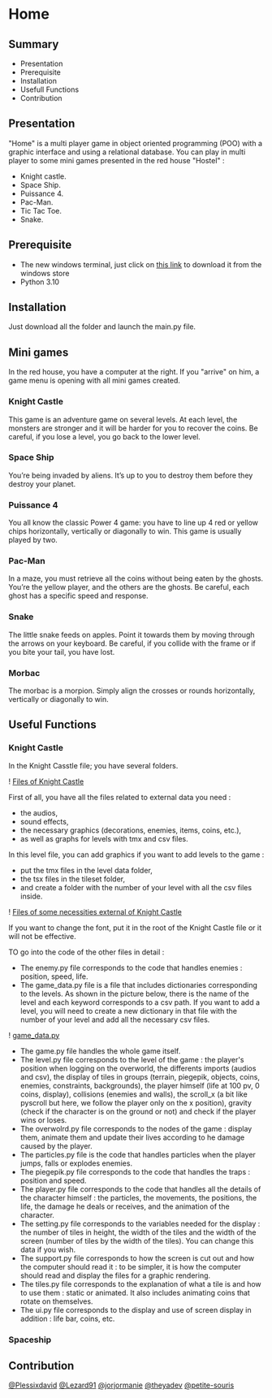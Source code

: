 # Home

## Summary
- Presentation
- Prerequisite
- Installation
- Usefull Functions
- Contribution

## Presentation
"Home" is a multi player game in object oriented programming (POO) with a graphic interface and using a relational database.
You can play in multi player to some mini games presented in the red house "Hostel" :
- Knight castle. 
- Space Ship.
- Puissance 4.
- Pac-Man.
- Tic Tac Toe.
- Snake.

## Prerequisite

- The new windows terminal, just click on [this link](https://www.microsoft.com/fr-fr/p/windows-terminal/9n0dx20hk701#activetab=pivot:overviewtab) to download it from the windows store
- Python 3.10

## Installation

Just download all the folder and launch the main.py file.

## Mini games

In the red house, you have a computer at the right. If you "arrive" on him, a game menu is opening with all mini games created. 

### Knight Castle

This game is an adventure game on several levels. At each level, the monsters are stronger and it will be harder for you to recover the coins. Be careful, if you lose a level, you go back to the lower level.

### Space Ship

You’re being invaded by aliens. It’s up to you to destroy them before they destroy your planet.

### Puissance 4

You all know the classic Power 4 game: you have to line up 4 red or yellow chips horizontally, vertically or diagonally to win.
This game is usually played by two.

### Pac-Man

In a maze, you must retrieve all the coins without being eaten by the ghosts. You’re the yellow player, and the others are the ghosts. Be careful, each ghost has a specific speed and response.

### Snake

The little snake feeds on apples. Point it towards them by moving through the arrows on your keyboard. Be careful, if you collide with the frame or if you bite your tail, you have lost.

### Morbac

The morbac is a morpion. Simply align the crosses or rounds horizontally, vertically or diagonally to win.

## Useful Functions

### Knight Castle

In the Knight Casstle file; you have several folders.

! [Files of Knight Castle](ressources_read.me\1.png)

First of all, you have all the files related to external data you need :
- the audios,
- sound effects,
- the necessary graphics (decorations, enemies, items, coins, etc.),
- as well as graphs for levels with tmx and csv files.

In this level file, you can add graphics if you want to add levels to the game :
- put the tmx files in the level data folder,
- the tsx files in the tileset folder,
- and create a folder with the number of your level with all the csv files inside.

! [Files of some necessities external of Knight Castle](ressources_read.me\2.png)

If you want to change the font, put it in the root of the Knight Castle file or it will not be effective.

TO go into the code of the other files in detail :
- The enemy.py file corresponds to the code that handles enemies : position, speed, life.
- The game_data.py file is a file that includes dictionaries corresponding to the levels. As shown in the picture below, there is the name of the level and each keyword corresponds to a csv path. If you want to add a level, you will need to create a new dictionary in that file with the number of your level and add all the necessary csv files.

! [game_data.py](ressources_read.me\3.png)

- The game.py file handles the whole game itself.
- The level.py file corresponds to the level of the game : the player's position when logging on the overworld, the differents imports (audios and csv), the display of tiles in groups (terrain, piegepik, objects, coins, enemies, constraints, backgrounds), the player himself (life at 100 pv, 0 coins, display), collisions (enemies and walls), the scroll_x (a bit like pyscroll but here, we follow the player only on the x position), gravity (check if the character is on the ground or not) and check if the player wins or loses.
- The overwolrd.py file corresponds to the nodes of the game : display them, animate them and update their lives according to he damage caused by the player.
- The particles.py file is the code that handles particles when the player jumps, falls or explodes enemies.
- The piegepik.py file corresponds to the code that handles the traps : position and speed.
- The player.py file corresponds to the code that handles all the details of the character himself : the particles, the movements, the positions, the life, the damage he deals or receives, and the animation of the character.
- The setting.py file corresponds to the variables needed for the display : the number of tiles in height, the width of the tiles and the width of the screen (number of tiles by the width of the tiles). You can change this data if you wish.
- The support.py file corresponds to how the screen is cut out and how the computer should read it : to be simpler, it is how the computer should read and display the files for a graphic rendering.
- The tiles.py file corresponds to the explanation of what a tile is and how to use them : static or animated. It also includes animating coins that rotate on themselves.
- The ui.py file corresponds to the display and use of screen display in addition : life bar, coins, etc.

### Spaceship



## Contribution

[@Plessixdavid](https://github.com/Plessixdavid) [@Lezard91](https://github.com/Lezard91) [@jorjormanie](https://github.com/jorjormanie) [@theyadev](https://github.com/theyadev) [@petite-souris](https://github.com/petite-souris)